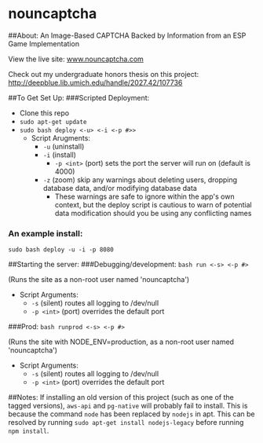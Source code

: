 nouncaptcha
===========

##About:
An Image-Based CAPTCHA Backed by Information from an ESP Game Implementation

View the live site: www.nouncaptcha.com

Check out my undergraduate honors thesis on this project: http://deepblue.lib.umich.edu/handle/2027.42/107736

##To Get Set Up:
###Scripted Deployment:
* Clone this repo
* ```sudo apt-get update```
* ```sudo bash deploy <-u> <-i <-p #>>```
    * Script Arugments:
        * ```-u``` (uninstall)
        * ```-i``` (install)
            * ```-p <int>``` (port) sets the port the server will run on (default is 4000)
        * ```-z``` (zoom) skip any warnings about deleting users, dropping database data, and/or modifying database data
        	* These warnings are safe to ignore within the app's own context, but the deploy script is cautious to warn of potential data modification should you be using any conflicting names

### An example install:
```sudo bash deploy -u -i -p 8080```

##Starting the server:
###Debugging/development:
```bash run <-s> <-p #>```

(Runs the site as a non-root user named 'nouncaptcha')

* Script Arguments:
    * ```-s``` (silent) routes all logging to /dev/null
    * ```-p <int>``` (port) overrides the default port

###Prod:
```bash runprod <-s> <-p #>```

(Runs the site with NODE_ENV=production, as a non-root user named 'nouncaptcha')

* Script Arguments:
    * ```-s``` (silent) routes all logging to /dev/null
    * ```-p <int>``` (port) overrides the default port

##Notes:
If installing an old version of this project (such as one of the tagged versions), ```aws-api``` and ```pg-native``` will probably fail to install. 
This is because the command ```node``` has been replaced by ```nodejs``` in apt. 
This can be resolved by running ```sudo apt-get install nodejs-legacy``` before running ```npm install```.
